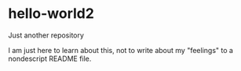 # hello-world2
Just another repository

I am just here to learn about this, not to write about my "feelings" to a nondescript README file. 
